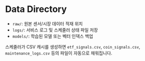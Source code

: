 # Data Directory

- `raw/`: 원본 센서/시장 데이터 적재 위치
- `logs/`: 서비스 로그 및 스케줄러 상태 파일 저장
- `models/`: 학습된 모델 또는 벡터 인덱스 백업

스케줄러가 CSV 캐시를 생성하면 `etf_signals.csv`, `coin_signals.csv`, `maintenance_logs.csv` 등의 파일이 자동으로 채워집니다.
